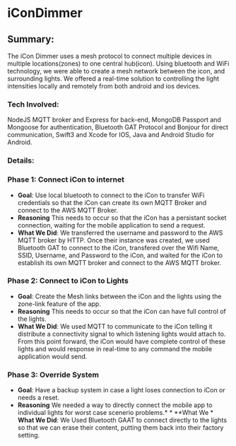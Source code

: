 # iConDimmer

## Summary: 
The iCon Dimmer uses a mesh protocol to connect multiple devices in multiple locations(zones) to one central hub(icon). Using bluetooth and WiFi technology, we were able to create a mesh network between the icon, and surrounding lights. We offered a real-time solution to controlling the light intensities locally and remotely from both android and ios devices.

### Tech Involved: 
NodeJS MQTT broker and Express for back-end, MongoDB Passport and Mongoose for authentication, Bluetooth GAT Protocol and Bonjour for direct communication, Swift3 and Xcode for IOS, Java and Android Studio for Android.

### Details:
### Phase 1: Connect iCon to internet
* **Goal**: Use local bluetooth to connect to the iCon to transfer WiFi credentials so that the iCon can create its own MQTT Broker and connect to the AWS MQTT Broker.
* **Reasoning** This needs to occur so that the iCon has a persistant socket connection, waiting for the mobile application to send a request.
* **What We Did**: We transferred the username and password to the AWS MQTT broker by HTTP. Once their instance was created, we used Bluetooth GAT to connect to the iCon, transfered over the Wifi Name, SSID, Username, and Password to the iCon, and waited for the iCon to establish its own MQTT broker and connect to the AWS MQTT broker.

### Phase 2: Connect to iCon to Lights
* **Goal**: Create the Mesh links between the iCon and the lights using the zone-link feature of the app.
* **Reasoning** This needs to occur so that the iCon can have full control of the lights.
* **What We Did**: We used MQTT to communicate to the iCon telling it distribute a connectivity signal to which listening lights would attach to. From this point forward, the iCon would have complete control of these lights and would response in real-time to any command the mobile application would send.

### Phase 3: Override System
* **Goal**: Have a backup system in case a light loses connection to iCon or needs a reset.
* **Reasoning** We needed a way to directly connect the mobile app to individual lights for worst case scenerio problems.* * **What We * **What We Did**: We Used Bluetooth GAAT to connect directly to the lights so that we can erase their content, putting them back into their factory setting.
